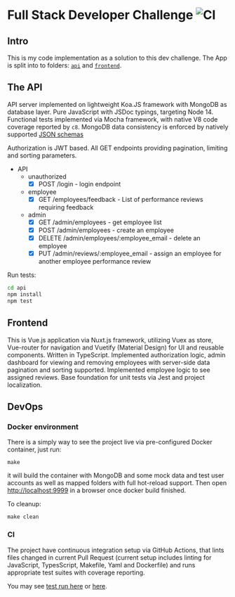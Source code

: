 # Full Stack Developer Challenge ![CI](https://github.com/tinovyatkin/FullStackEngineerChallenge/workflows/CI/badge.svg?branch=master)

## Intro

This is my code implementation as a solution to this dev challenge. The App is split into to folders: [`api`](api/) and [`frontend`](frontend/).

## The API

API server implemented on lightweight Koa.JS framework with MongoDB as database layer. Pure JavaScript with JSDoc typings, targeting Node 14.
Functional tests implemented via Mocha framework, with native V8 code coverage reported by `c8`.
MongoDB data consistency is enforced by natively supported [JSON schemas](api/src/schemas/)

Authorization is JWT based.
All GET endpoints providing pagination, limiting and sorting parameters.

- API
  - unauthorized
    - [x] POST /login - login endpoint
  - employee
    - [x] GET /employees/feedback - List of performance reviews requiring feedback
  - admin
    - [x] GET /admin/employees - get employee list
    - [x] POST /admin/employees - create an employee
    - [x] DELETE /admin/employees/:employee_email - delete an employee
    - [x] PUT /admin/reviews/:employee_email - assign an employee for another employee performance review

Run tests:

```sh
cd api
npm install
npm test
```

## Frontend

This is Vue.js application via Nuxt.js framework, utilizing Vuex as store, Vue-router for navigation and Vuetify (Material Design) for UI and reusable components. Written in TypeScript.
Implemented authorization logic, admin dashboard for viewing and removing employees with server-side data pagination and sorting supported.
Implemented employee logic to see assigned reviews.
Base foundation for unit tests via Jest and project localization.

## DevOps

### Docker environment

There is a simply way to see the project live via pre-configured Docker container,
just run:

`make`

it will build the container with MongoDB and some mock data and test user accounts as well as mapped folders with full hot-reload support. Then open [http://localhost:9999](http://localhost:9999) in a browser once docker build finished.

To cleanup:

`make clean`

### CI

The project have continuous integration setup via GitHub Actions, that lints files changed in current Pull Request (current setup includes linting for JavaScript, TypesScript, Makefile, Yaml and Dockerfile) and runs appropriate test suites with coverage reporting.

You may see [test run here](https://github.com/tinovyatkin/FullStackEngineerChallenge/pull/1) or [here](https://github.com/tinovyatkin/FullStackEngineerChallenge/pull/2).
